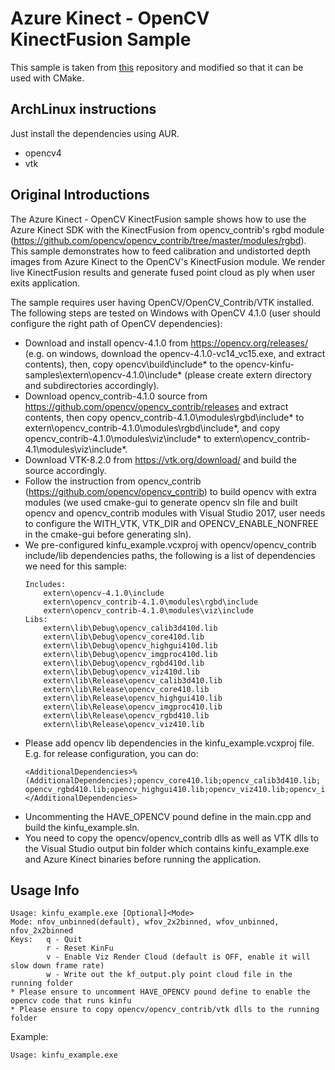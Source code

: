 # Azure Kinect - OpenCV KinectFusion Sample

This sample is taken from [this](https://github.com/microsoft/Azure-Kinect-Samples/tree/master/opencv-kinfu-samples) repository and modified so that it can be used with CMake.

## ArchLinux instructions

Just install the dependencies using AUR.

* opencv4
* vtk

## Original Introductions

The Azure Kinect - OpenCV KinectFusion sample shows how to use the Azure Kinect SDK with the KinectFusion from opencv_contrib's rgbd module (https://github.com/opencv/opencv_contrib/tree/master/modules/rgbd). This sample demonstrates how to feed calibration and undistorted depth images from Azure Kinect to the OpenCV's KinectFusion module. We render live KinectFusion results and generate fused point cloud as ply when user exits application.

The sample requires user having OpenCV/OpenCV_Contrib/VTK installed. The following steps are tested on Windows with OpenCV 4.1.0 (user should configure the right path of OpenCV dependencies):
- Download and install opencv-4.1.0 from https://opencv.org/releases/ (e.g. on windows, download the opencv-4.1.0-vc14_vc15.exe, and extract contents), then, copy opencv\build\include\* to the opencv-kinfu-samples\extern\opencv-4.1.0\include\* (please create extern directory and subdirectories accordingly).
- Download opencv_contrib-4.1.0 source from https://github.com/opencv/opencv_contrib/releases and extract contents, then copy opencv_contrib-4.1.0\modules\rgbd\include\* to extern\opencv_contrib-4.1.0\modules\rgbd\include\*, and copy opencv_contrib-4.1.0\modules\viz\include\* to extern\opencv_contrib-4.1\modules\viz\include\*.
- Download VTK-8.2.0 from https://vtk.org/download/ and build the source accordingly.
- Follow the instruction from opencv_contrib (https://github.com/opencv/opencv_contrib) to build opencv with extra modules (we used cmake-gui to generate opencv sln file and built opencv and opencv_contrib modules with Visual Studio 2017, user needs to configure the WITH_VTK, VTK_DIR and OPENCV_ENABLE_NONFREE in the cmake-gui before generating sln).
- We pre-configured kinfu_example.vcxproj with opencv/opencv_contrib include/lib dependencies paths, the following is a list of dependencies we need for this sample:
    ```
    Includes:
        extern\opencv-4.1.0\include
        extern\opencv_contrib-4.1.0\modules\rgbd\include
        extern\opencv_contrib-4.1.0\modules\viz\include
    Libs:
        extern\lib\Debug\opencv_calib3d410d.lib
        extern\lib\Debug\opencv_core410d.lib
        extern\lib\Debug\opencv_highgui410d.lib
        extern\lib\Debug\opencv_imgproc410d.lib
        extern\lib\Debug\opencv_rgbd410d.lib
        extern\lib\Debug\opencv_viz410d.lib
        extern\lib\Release\opencv_calib3d410.lib
        extern\lib\Release\opencv_core410.lib
        extern\lib\Release\opencv_highgui410.lib
        extern\lib\Release\opencv_imgproc410.lib
        extern\lib\Release\opencv_rgbd410.lib
        extern\lib\Release\opencv_viz410.lib
    ```
- Please add opencv lib dependencies in the kinfu_example.vcxproj file. E.g. for release configuration, you can do: 
    ```
    <AdditionalDependencies>%(AdditionalDependencies);opencv_core410.lib;opencv_calib3d410.lib;
    opencv_rgbd410.lib;opencv_highgui410.lib;opencv_viz410.lib;opencv_imgproc410.lib;</AdditionalDependencies>
    ```
- Uncommenting the HAVE_OPENCV pound define in the main.cpp and build the kinfu_example.sln.
- You need to copy the opencv/opencv_contrib dlls as well as VTK dlls to the Visual Studio output bin folder which contains kinfu_example.exe and Azure Kinect binaries before running the application.

## Usage Info

    Usage: kinfu_example.exe [Optional]<Mode>
    Mode: nfov_unbinned(default), wfov_2x2binned, wfov_unbinned, nfov_2x2binned
    Keys:   q - Quit
            r - Reset KinFu
            v - Enable Viz Render Cloud (default is OFF, enable it will slow down frame rate)
            w - Write out the kf_output.ply point cloud file in the running folder
    * Please ensure to uncomment HAVE_OPENCV pound define to enable the opencv code that runs kinfu
    * Please ensure to copy opencv/opencv_contrib/vtk dlls to the running folder

Example:

    Usage: kinfu_example.exe
